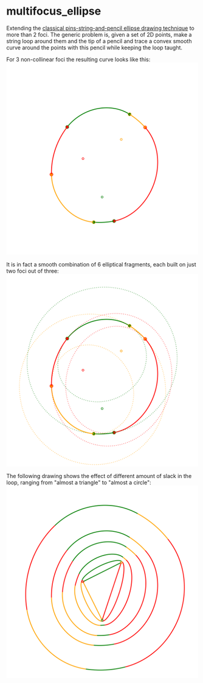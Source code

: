 # multifocus_ellipse

Extending the [classical pins-string-and-pencil ellipse drawing technique](https://www.youtube.com/watch?v=0maahsJQOJE&t=30) to more than 2 foci.
The generic problem is, given a set of 2D points, make a string loop around them and the tip of a pencil
and trace a convex smooth curve around the points with this pencil while keeping the loop taught.

For 3 non-collinear foci the resulting curve looks like this:
![Three-foci ellipse example](examples/three_foci_without_leftovers.svg "Three-foci ellipse example")

It is in fact a smooth combination of 6 elliptical fragments, each built on just two foci out of three:
![Three-foci ellipse with leftovers](examples/three_foci_with_leftovers.svg "Three-foci ellipse with leftovers")

The following drawing shows the effect of different amount of slack in the loop, ranging from "almost a triangle" to "almost a circle":
![Three-foci ellipse with different slacks](examples/three_foci_different_slacks.svg "Three-foci ellipse with different slacks")

